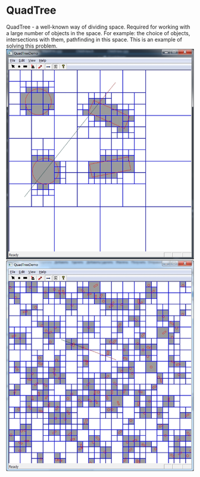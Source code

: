 # QuadTree
QuadTree - a well-known way of dividing space. Required for working with a large number of objects in the space. For example: the choice of objects, intersections with them, pathfinding in this space.
This is an example of solving this problem.
![Circle and OBB obstacles. Intersect segment.](QuadTreeDemo1.jpg)
![Circle and OBB obstacles. Intersect segment.](QuadTreeDemo2.jpg)

